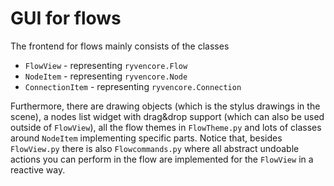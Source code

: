 # GUI for flows

The frontend for flows mainly consists of the classes

- `FlowView` - representing `ryvencore.Flow`
- `NodeItem` - representing `ryvencore.Node`
- `ConnectionItem` - representing `ryvencore.Connection`

Furthermore, there are drawing objects (which is the stylus drawings in the scene), a nodes list widget with drag&drop support (which can also be used outside of `FlowView`), all the flow themes in `FlowTheme.py` and lots of classes around `NodeItem` implementing specific parts. Notice that, besides `FlowView.py` there is also `Flowcommands.py` where all abstract undoable actions you can perform in the flow are implemented for the `FlowView` in a reactive way.